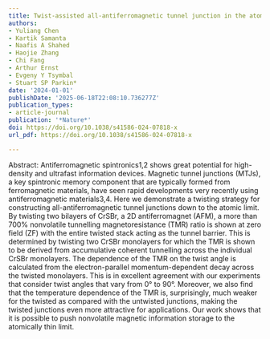 ```yaml
---
title: Twist-assisted all-antiferromagnetic tunnel junction in the atomic limit
authors:
- Yuliang Chen
- Kartik Samanta
- Naafis A Shahed
- Haojie Zhang
- Chi Fang
- Arthur Ernst
- Evgeny Y Tsymbal
- Stuart SP Parkin*
date: '2024-01-01'
publishDate: '2025-06-18T22:08:10.736277Z'
publication_types:
- article-journal
publication: '*Nature*'
doi: https://doi.org/10.1038/s41586-024-07818-x
url_pdf: https://doi.org/10.1038/s41586-024-07818-x

---
```

Abstract: Antiferromagnetic spintronics1,2 shows great potential for high-density and ultrafast information devices. Magnetic tunnel junctions (MTJs), a key spintronic memory component that are typically formed from ferromagnetic materials, have seen rapid developments very recently using antiferromagnetic materials3,4. Here we demonstrate a twisting strategy for constructing all-antiferromagnetic tunnel junctions down to the atomic limit. By twisting two bilayers of CrSBr, a 2D antiferromagnet (AFM), a more than 700% nonvolatile tunnelling magnetoresistance (TMR) ratio is shown at zero field (ZF) with the entire twisted stack acting as the tunnel barrier. This is determined by twisting two CrSBr monolayers for which the TMR is shown to be derived from accumulative coherent tunnelling across the individual CrSBr monolayers. The dependence of the TMR on the twist angle is calculated from the electron-parallel momentum-dependent decay across the twisted monolayers. This is in excellent agreement with our experiments that consider twist angles that vary from 0° to 90°. Moreover, we also find that the temperature dependence of the TMR is, surprisingly, much weaker for the twisted as compared with the untwisted junctions, making the twisted junctions even more attractive for applications. Our work shows that it is possible to push nonvolatile magnetic information storage to the atomically thin limit.
